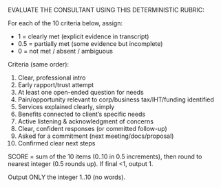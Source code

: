 EVALUATE THE CONSULTANT USING THIS DETERMINISTIC RUBRIC:

For each of the 10 criteria below, assign:
- 1 = clearly met (explicit evidence in transcript)
- 0.5 = partially met (some evidence but incomplete)
- 0 = not met / absent / ambiguous

Criteria (same order):
1) Clear, professional intro
2) Early rapport/trust attempt
3) At least one open-ended question for needs
4) Pain/opportunity relevant to corp/business tax/IHT/funding identified
5) Services explained clearly, simply
6) Benefits connected to client’s specific needs
7) Active listening & acknowledgment of concerns
8) Clear, confident responses (or committed follow-up)
9) Asked for a commitment (next meeting/docs/proposal)
10) Confirmed clear next steps

SCORE = sum of the 10 items (0..10 in 0.5 increments), then round to nearest integer (0.5 rounds up). If final <1, output 1.

Output ONLY the integer 1..10 (no words).
